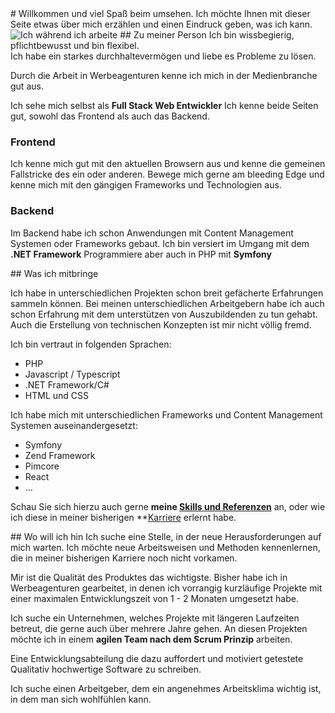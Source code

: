 <div class="textarea_block">
# Willkommen und viel Spaß beim umsehen.
Ich möchte Ihnen mit dieser Seite etwas über mich erzählen und einen Eindruck geben, was ich kann.
</div>
<div class="textarea_block">
<img class="left" src="/img/sebastian-mueller-foto.png" srcset="/img/sebastian-mueller-foto.png 2x" alt="Ich während ich arbeite">
## Zu meiner Person
Ich bin wissbegierig, pflichtbewusst und bin flexibel.<br/>
Ich habe ein starkes durchhaltevermögen und liebe es Probleme zu lösen.

Durch die Arbeit in Werbeagenturen kenne ich mich in der Medienbranche gut aus.

Ich sehe mich selbst als **Full Stack Web Entwickler** Ich kenne beide Seiten gut, sowohl das Frontend als auch das Backend.

### Frontend
Ich kenne mich gut mit den aktuellen Browsern aus und kenne die gemeinen Fallstricke des ein oder anderen.
Bewege mich gerne am bleeding Edge und kenne mich mit den gängigen Frameworks und Technologien aus. 

### Backend
Im Backend habe ich schon Anwendungen mit Content Management Systemen oder Frameworks gebaut. Ich bin versiert im Umgang mit dem **.NET Framework**
Programmiere aber auch in PHP mit **Symfony**
</div>
<div class="textarea_block textarea_block-2column">
## Was ich mitbringe

Ich habe in unterschiedlichen Projekten schon breit gefächerte Erfahrungen sammeln können. Bei meinen unterschiedlichen Arbeitgebern habe ich auch schon Erfahrung mit dem unterstützen von Auszubildenden zu tun gehabt. 
Auch die Erstellung von technischen Konzepten ist mir nicht völlig fremd.

Ich bin vertraut in folgenden Sprachen:

- PHP
- Javascript / Typescript
- .NET Framework/C#
- HTML und CSS

Ich habe mich mit unterschiedlichen Frameworks und Content Management Systemen auseinandergesetzt:

- Symfony
- Zend Framework
- Pimcore
- React
- ...

Schau Sie sich hierzu auch gerne **meine [Skills und Referenzen](/experiences)** an, oder wie ich diese in meiner bisherigen **[Karriere](/career) erlernt habe.
</div>

<div class="textarea_block textarea_block-2column">
## Wo will ich hin
Ich suche eine Stelle, in der neue Herausforderungen auf mich warten. 
Ich möchte neue Arbeitsweisen und Methoden kennenlernen, die in meiner bisherigen Karriere noch nicht vorkamen.

Mir ist die Qualität des Produktes das wichtigste.
Bisher habe ich in Werbeagenturen gearbeitet, in denen ich vorrangig kurzläufige Projekte mit einer maximalen Entwicklungszeit von 1 - 2 Monaten umgesetzt habe.

Ich suche ein Unternehmen, welches Projekte mit längeren Laufzeiten betreut, die gerne auch über mehrere Jahre gehen.
An diesen Projekten möchte ich in einem **agilen Team nach dem Scrum Prinzip** arbeiten. 

Eine Entwicklungsabteilung die dazu auffordert und motiviert getestete Qualitativ hochwertige Software zu schreiben.

Ich suche einen Arbeitgeber, dem ein angenehmes Arbeitsklima wichtig ist, in dem man sich wohlfühlen kann. 
</div>
